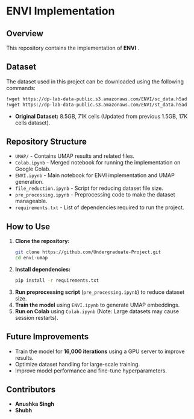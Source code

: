 # **ENVI Implementation**

## **Overview**  
This repository contains the implementation of **ENVI** . 

## **Dataset**  
The dataset used in this project can be downloaded using the following commands:  
```bash
!wget https://dp-lab-data-public.s3.amazonaws.com/ENVI/sc_data.h5ad
!wget https://dp-lab-data-public.s3.amazonaws.com/ENVI/st_data.h5ad
```
- **Original Dataset:** 8.5GB, 71K cells (Updated from previous 1.5GB, 17K cells dataset).

## **Repository Structure**  

- `UMAP/` - Contains UMAP results and related files.  
- `Colab.ipynb` - Merged notebook for running the implementation on Google Colab.  
- `ENVI.ipynb` - Main notebook for ENVI implementation and UMAP generation.  
- `file_reduction.ipynb` - Script for reducing dataset file size.  
- `pre_processing.ipynb` - Preprocessing code to make the dataset manageable.  
- `requirements.txt` - List of dependencies required to run the project.  

## **How to Use**  

1. **Clone the repository:**  
   ```bash
   git clone https://github.com/Undergraduate-Project.git
   cd envi-umap
   ```  
2. **Install dependencies:**  
   ```bash
   pip install -r requirements.txt
   ```  
3. **Run preprocessing script** (`pre_processing.ipynb`) to reduce dataset size.  
4. **Train the model** using `ENVI.ipynb` to generate UMAP embeddings.  
5. **Run on Colab** using `Colab.ipynb` (Note: Large datasets may cause session restarts).  

## **Future Improvements**  
- Train the model for **16,000 iterations** using a GPU server to improve results.  
- Optimize dataset handling for large-scale training.  
- Improve model performance and fine-tune hyperparameters.  

## **Contributors**  
- **Anushka Singh**  
- **Shubh**  

